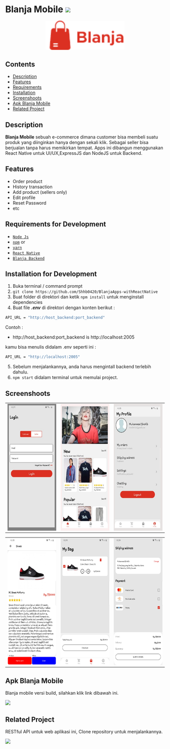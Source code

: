 # Blanja Mobile <img src="https://img.shields.io/badge/Build%20with-React%20Native-61dbfb?style=popout&logo=react">

<div align="center">
    <img width="250" src="./src/assets/image/logo.png">
</div>

## Contents

- [Description](#description)
- [Features](#features)
- [Requirements](#requirements-for-development)
- [Installation](#installation-for-development)
- [Screenshoots](#screenshoots)
- [Apk Blanja Mobile](#apk-blanja-mobile)
- [Related Project](#related-project)

## Description

**Blanja Mobile** sebuah e-commerce dimana customer bisa membeli suatu produk yang diinginkan hanya dengan sekali klik. Sebagai seller bisa berjualan tanpa harus memikirkan tempat. Apps ini dibangun menggunakan React Native untuk UI/UX,ExpressJS dan NodeJS untuk Backend.

## Features

- Order product
- History transaction
- Add product (sellers only)
- Edit profile
- Reset Password
- etc

## Requirements for Development

- [`Node Js`](https://nodejs.org/en/)
- [`npm`](https://www.npmjs.com/get-npm) or
- [`yarn`](https://classic.yarnpkg.com/en/docs/install/#debian-stable)
- [`React Native`](https://reactnative.dev/)
- [`Blanja Backend`](https://github.com/Shhb0420/Blanja-API.git)

## Installation for Development

1. Buka terminal / command prompt
2. `git clone https://github.com/Shhb0420/BlanjaApps-withReactNative`
3. Buat folder di direktori dan ketik `npm install` untuk menginstall dependencies
4. Buat file **_.env_** di direktori dengan konten berikut :

```bash
API_URL = "http://host_backend:port_backend"
```

Contoh :

- http://host_backend:port_backend is http://localhost:2005

kamu bisa menulis didalam .env seperti ini :

```bash
API_URL = "http://localhost:2005"
```

5. Sebelum menjalankannya, anda harus mengintall backend terlebih dahulu.
6. `npm start` didalam terminal untuk memulai project.

## Screenshoots

<table>
  <tr>
    <td valign="center"><img src="./src/assets/image/BlanjaRN-1.jpg" height="400px" width="225px"></td>
    <td valign="center"><img src="./src/assets/image/BlanjaRN-2.jpg" height="400px" width="225px"></td>
    <td valign="center"><img src="./src/assets/image/BlanjaRN-3.jpg" height="400px" width="225px"></td>
  </tr>
 </table>

<table>
  <tr>
    <td valign="center"><img src="./src/assets/image/BlanjaRN-4.jpg" height="400px" width="225px"></td>
    <td valign="center"><img src="./src/assets/image/BlanjaRN-5.jpg" height="400px" width="225px"></td>
    <td valign="center"><img src="./src/assets/image/BlanjaRN-6.jpg" height="400px" width="225px"></td>
  </tr>
</table>

## Apk Blanja Mobile

Blanja mobile versi build, silahkan klik link dibawah ini.

<a href="https://drive.google.com/drive/folders/1SGaWYqwP1zDuh-JLYAEyE1P_VMD5-NHS?usp=sharing">
  <img src="https://img.shields.io/badge/Blanja%20Mobile-blue.svg?style=popout&logo=firefox"/>
</a>

## Related Project

RESTful API untuk web aplikasi ini, Clone repository untuk menjalankannya.

<a href="https://github.com/Shhb0420/Blanja-API">
<img src="https://img.shields.io/badge/Blanja%20Backend-Repository-blue.svg?style=popout&logo=github"/>
</a>
